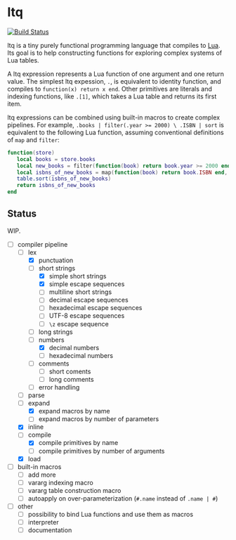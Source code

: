 # ltq

[![Build Status](https://travis-ci.org/mpeterv/ltq.svg?branch=master)](https://travis-ci.org/mpeterv/ltq)

ltq is a tiny purely functional programming language that compiles to [Lua](http://www.lua.org/). Its goal is to help constructing functions for exploring complex systems of Lua tables.

A ltq expression represents a Lua function of one argument and one return value. The simplest ltq expession, `.`, is equivalent to identity function, and compiles to `function(x) return x end`. Other primitives are literals and indexing functions, like `.[1]`, which takes a Lua table and returns its first item. 

ltq expressions can be combined using built-in macros to create complex pipelines. For example, `.books | filter(.year >= 2000) \ .ISBN | sort` is equivalent to the following Lua function, assuming conventional definitions of `map` and `filter`:

```lua
function(store)
   local books = store.books
   local new_books = filter(function(book) return book.year >= 2000 end, books)
   local isbns_of_new_books = map(function(book) return book.ISBN end, new_books)
   table.sort(isbns_of_new_books)
   return isbns_of_new_books
end
```

## Status

WIP.

- [ ] compiler pipeline
  - [ ] lex
    - [x] punctuation
    - [ ] short strings
      - [x] simple short strings
      - [x] simple escape sequences
      - [ ] multiline short strings
      - [ ] decimal escape sequences
      - [ ] hexadecimal escape sequences
      - [ ] UTF-8 escape sequences
      - [ ] `\z` escape sequence
    - [ ] long strings
    - [ ] numbers
      - [x] decimal numbers
      - [ ] hexadecimal numbers
    - [ ] comments
      - [ ] short coments
      - [ ] long comments
    - [ ] error handling
  - [ ] parse
  - [ ] expand
    - [x] expand macros by name
    - [ ] expand macros by number of parameters
  - [x] inline
  - [ ] compile
    - [x] compile primitives by name
    - [ ] compile primitives by number of arguments
  - [x] load
- [ ] built-in macros
  - [ ] add more
  - [ ] vararg indexing macro
  - [ ] vararg table construction macro
  - [ ] autoapply on over-parameterization (`#.name` instead of `.name | #`)
- [ ] other
  - [ ] possibility to bind Lua functions and use them as macros
  - [ ] interpreter
  - [ ] documentation
